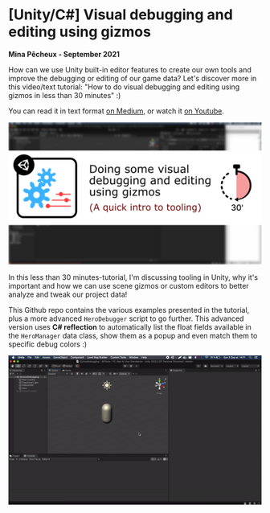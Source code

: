 # [Unity/C#] Visual debugging and editing using gizmos

**Mina Pêcheux - September 2021**

How can we use Unity built-in editor features to create our own tools and improve the debugging or editing of our game data? Let's discover more in this video/text tutorial: "How to do visual debugging and editing using gizmos in less than 30 minutes" :)

You can read it in text format [on Medium](https://medium.com/p/how-to-use-math-noises-for-procedural-generation-in-unity-c-44902a21d8e), or watch it [on Youtube](https://www.youtube.com/watch?v=q3X98YKf0I8).

![thumbnail](imgs/thumbnail.png)

In this less than 30 minutes-tutorial, I'm discussing tooling in Unity, why it's important and how we can use scene gizmos or custom editors to better analyze and tweak our project data!

This Github repo contains the various examples presented in the tutorial, plus a more advanced `HeroDebugger` script to go further. This advanced version uses **C# reflection** to automatically list the float fields available in the `HeroManager` data class, show them as a popup and even match them to specific debug colors :)

![demo](imgs/demo.gif)
